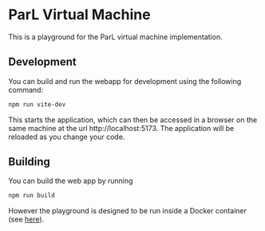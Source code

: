 # ParL Virtual Machine

This is a playground for the ParL virtual machine implementation.

## Development

You can build and run the webapp for development using the following command:

```bash
npm run vite-dev
```

This starts the application, which can then be accessed in a browser on the same machine at the url http://localhost:5173. The application will be reloaded as you change your code.

## Building

You can build the web app by running

```bash
npm run build
```

However the playground is designed to be run inside a Docker container (see [here](../README.md)).
